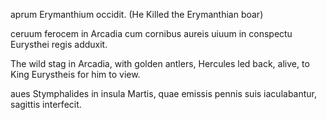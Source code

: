 aprum Erymanthium occidit. (He Killed the Erymanthian boar)

ceruum ferocem in Arcadia cum cornibus aureis uiuum in conspectu Eurysthei regis adduxit.

The wild stag in Arcadia, with golden antlers, Hercules led back, alive, to King Eurystheis for him to view. 

aues Stymphalides in insula Martis, quae emissis pennis suis iaculabantur, sagittis interfecit.
